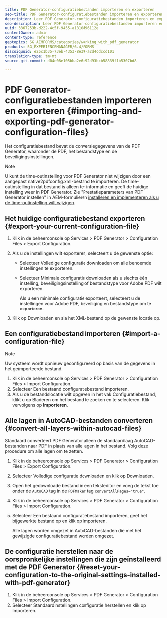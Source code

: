 ```yaml
---
title: PDF Generator-configuratiebestanden importeren en exporteren
seo-title: PDF Generator-configuratiebestanden importeren en exporteren
description: Leer PDF Generator-configuratiebestanden importeren en exporteren.
seo-description: Leer PDF Generator-configuratiebestanden importeren en exporteren.
uuid: 3367253b-d222-4c5f-9455-a1810d96112e
contentOwner: admin
content-type: reference
geptopics: SG_AEMFORMS/categories/working_with_pdf_generator
products: SG_EXPERIENCEMANAGER/6.4/FORMS
discoiquuid: e25c1b35-73eb-4353-8e39-a2d4cdccd101
translation-type: tm+mt
source-git-commit: d04e08e105bba2e6c92d93bcb58839f1b5307bd8

---
```



# PDF Generator-configuratiebestanden importeren en exporteren {#importing-and-exporting-pdf-generator-configuration-files}

Het configuratiebestand bevat de conversiegegevens van de PDF Generator, waaronder de PDF, het bestandstype en de beveiligingsinstellingen.

>[!NOTE]
>
>U kunt de time-outinstelling voor PDF Generator niet wijzigen door een aangepast native2pdfconfig.xml-bestand te importeren. De time-outinstelling in dat bestand is alleen ter informatie en geeft de huidige instelling weer in PDF Generator. Zie &quot;Prestatieparameters van PDF Generator instellen&quot; in AEM-formulieren [installeren en implementeren als u de time-outinstelling wilt wijzigen](https://www.adobe.com/go/learn_aemforms_installJBoss_63).

## Het huidige configuratiebestand exporteren {#export-your-current-configuration-file}

1. Klik in de beheerconsole op Services > PDF Generator > Configuration Files > Export Configuration.
1. Als u de instellingen wilt exporteren, selecteert u de gewenste optie:

   * Selecteer Volledige configuratie downloaden om alle benoemde instellingen te exporteren.
   * Selecteer Minimale configuratie downloaden als u slechts één instelling, beveiligingsinstelling of bestandstype voor Adobe PDF wilt exporteren.

      Als u een minimale configuratie exporteert, selecteert u de instellingen voor Adobe PDF, beveiliging en bestandstype om te exporteren.

1. Klik op Downloaden en sla het XML-bestand op de gewenste locatie op.

## Een configuratiebestand importeren {#import-a-configuration-file}

>[!NOTE]
>
>Uw systeem wordt opnieuw geconfigureerd op basis van de gegevens in het geïmporteerde bestand.

1. Klik in de beheerconsole op Services > PDF Generator > Configuration Files > Import Configuration.
1. Selecteer Een bestaand configuratiebestand importeren.
1. Als u de bestandslocatie wilt opgeven in het vak Configuratiebestand, klikt u op Bladeren om het bestand te zoeken en te selecteren. Klik vervolgens op **Importeren**.

## Alle lagen in AutoCAD-bestanden converteren {#convert-all-layers-within-autocad-files}

Standaard converteert PDF Generator alleen de standaardlaag AutoCAD-bestanden naar PDF in plaats van alle lagen in het bestand. Volg deze procedure om alle lagen om te zetten.

1. Klik in de beheerconsole op Services > PDF Generator > Configuration Files > Export Configuration.
1. Selecteer Volledige configuratie downloaden en klik op Downloaden.
1. Open het gedownloade bestand in een teksteditor en voeg de tekst toe onder de `AutoCAD` tag in de `PDFMaker` tag `convertAllPages="true"`.
1. Klik in de beheerconsole op Services > PDF Generator > Configuration Files > Import Configuration.
1. Selecteer Een bestaand configuratiebestand importeren, geef het bijgewerkte bestand op en klik op Importeren.

   Alle lagen worden omgezet in AutoCAD-bestanden die met het gewijzigde configuratiebestand worden omgezet.

## De configuratie herstellen naar de oorspronkelijke instellingen die zijn geïnstalleerd met de PDF Generator {#reset-your-configuration-to-the-original-settings-installed-with-pdf-generator}

1. Klik in de beheerconsole op Services > PDF Generator > Configuration Files > Import Configuration.
1. Selecteer Standaardinstellingen configuratie herstellen en klik op Importeren.

